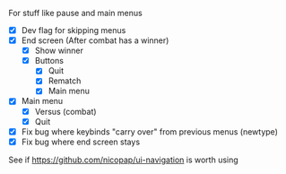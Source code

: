For stuff like pause and main menus

- [x] Dev flag for skipping menus
- [x] End screen (After combat has a winner)
	- [x] Show winner
	- [x] Buttons
		- [x] Quit
		- [x] Rematch
		- [x] Main menu
- [x] Main menu
	- [x] Versus (combat)
	- [x] Quit
- [x] Fix bug where keybinds "carry over" from previous menus (newtype)
- [x] Fix bug where end screen stays

See if https://github.com/nicopap/ui-navigation is worth using
